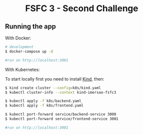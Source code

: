 <h1 align="center">FSFC 3 - Second Challenge</h1>

## Running the app

With Docker:

```bash
# development
$ docker-compose up -d

#run on http://localhost:3001
```

With Kubernetes:

To start locally first you need to install [Kind](https://kind.sigs.k8s.io/), then:

```bash
$ kind create cluster --config=k8s/kind.yaml
$ kubectl cluster-info --context kind-imersao-fsfc3

$ kubectl apply -f k8s/backend.yaml
$ kubectl apply -f k8s/frontend.yaml

$ kubectl port-forward service/backend-service 3000
$ kubectl port-forward service/frontend-service 3001

#run on http://localhost:3001
```
